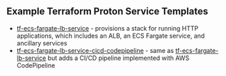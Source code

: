 ## Example Terraform Proton Service Templates

- [tf-ecs-fargate-lb-service](./tf-ecs-fargate-lb-service/v1/README.md) - provisions a stack for running HTTP applications, which includes an ALB, an ECS Fargate service, and ancillary services
- [tf-ecs-fargate-lb-service-cicd-codepipeline](./tf-ecs-fargate-lb-service-cicd-codepipeline/v1/README.md) - same as [tf-ecs-fargate-lb-service](./tf-ecs-fargate-lb-service/v1/README.md) but adds a CI/CD pipeline implemented with AWS CodePipeline